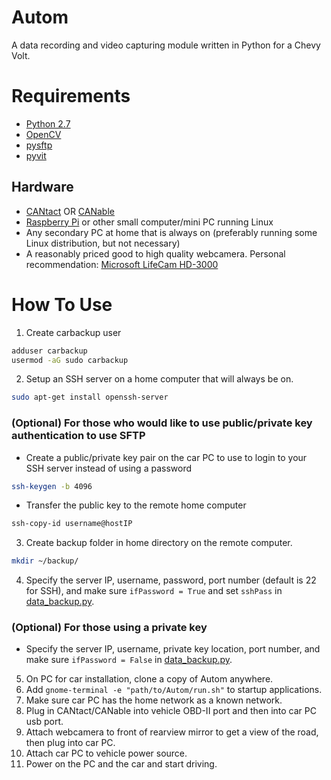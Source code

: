 Autom
=====
A data recording and video capturing module written in Python for a Chevy Volt.

Requirements
============
* [Python 2.7](https://www.python.org/download/releases/2.7/)
* [OpenCV](https://pypi.python.org/pypi/opencv-python)
* [pysftp](https://pypi.python.org/pypi/pysftp)
* [pyvit](https://github.com/linklayer/pyvit)

Hardware
--------
* [CANtact](https://store.linklayer.com/products/cantact-v1-0?variant=1151776209) OR [CANable](https://www.tindie.com/products/protofusion/canable-usb-to-can-bus-adapter/)
* [Raspberry Pi](https://www.raspberrypi.org/products/) or other small computer/mini PC running Linux
* Any secondary PC at home that is always on (preferably running some Linux distribution, but not necessary)
* A reasonably priced good to high quality webcamera. Personal recommendation: [Microsoft LifeCam HD-3000](https://www.amazon.com/Microsoft-3364820-LifeCam-HD-3000/dp/B008ZVRAQS)

How To Use
==========
1. Create carbackup user
```bash
adduser carbackup
usermod -aG sudo carbackup
```
2. Setup an SSH server on a home computer that will always be on.
```bash
sudo apt-get install openssh-server
```
### (Optional) For those who would like to use public/private key authentication to use SFTP
  * Create a public/private key pair on the car PC to use to login to your SSH server instead of using a password
```bash
ssh-keygen -b 4096
```
  * Transfer the public key to the remote home computer
```bash
ssh-copy-id username@hostIP
```
3. Create backup folder in home directory on the remote computer.
```bash
mkdir ~/backup/
```
4. Specify the server IP, username, password, port number (default is 22 for SSH), and make sure `ifPassword = True` and set `sshPass` in [data_backup.py](data_backup.py).
### (Optional) For those using a private key
  * Specify the server IP, username, private key location, port number, and make sure `ifPassword = False` in [data_backup.py](data_backup.py).
5. On PC for car installation, clone a copy of Autom anywhere.
6. Add `gnome-terminal -e "path/to/Autom/run.sh"` to startup applications.
7. Make sure car PC has the home network as a known network.
8. Plug in CANtact/CANable into vehicle OBD-II port and then into car PC usb port.
9. Attach webcamera to front of rearview mirror to get a view of the road, then plug into car PC.
10. Attach car PC to vehicle power source.
11. Power on the PC and the car and start driving.